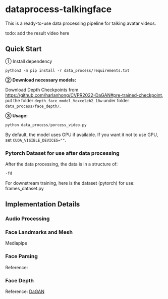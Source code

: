 # dataprocess-talkingface
This is a ready-to-use data processing pipeline for talking avatar videos.

todo: add the result video here

## Quick Start
&#9312; Install dependency
```
python3 -m pip install -r data_process/requirements.txt
```

**&#9313; Download necessary models:**

Download Depth Checkpoints from https://github.com/harlanhong/CVPR2022-DaGAN#pre-trained-checkpoint, put the folder `depth_face_model_Voxceleb2_10w` under folder `data_process/face_depth/`.

**&#9314; Usage:**
```python
python data_process/porcess_video.py  
```
By default, the model uses GPU if available. If you want it not to use GPU, set `CUDA_VISIBLE_DEVICES=""`.

### Pytorch Dataset for use after data processing
After the data processing, the data is in a structure of:
```bash
-fd
```
For downstream training, here is the dataset (pytorch) for use: frames_dataset.py

## Implementation Details
### Audio Processing

### Face Landmarks and Mesh
Mediapipe

### Face Parsing
Reference: 
### Face Depth
Reference: [DaGAN](https://github.com/harlanhong/CVPR2022-DaGAN/tree/master)
